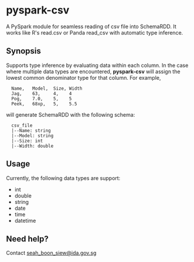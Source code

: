 # pyspark-csv
A PySpark module for seamless reading of csv file into SchemaRDD. It works like R's read.csv or Panda read_csv with 
automatic type inference.

## Synopsis
Supports type inference by evaluating data within each column. In the case where multiple data types are encountered, **pyspark-csv** will assign the lowest common denominator type for that column. For example,
```
  Name,   Model,  Size, Width 
  Jag,    63,     4,    4
  Pog,    7.0,    5,    5
  Peek,   68xp,   5,    5.5
```
will generate SchemaRDD with the following schema: 
```
  csv_file 
  |--Name: string  
  |--Model: string
  |--Size: int
  |--Width: double
```

## Usage
Currently, the following data types are support:
- int
- double
- string
- date
- time
- datetime

## Need help?
Contact seah_boon_siew@ida.gov.sg
